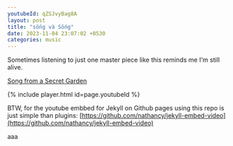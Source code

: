 ```yaml
---
youtubeId: qZSJvyBag8A
layout: post
title: "sống và Sống"
date: 2023-11-04 23:07:02 +0530
categories: music
---
```


Sometimes listening to just one master piece like this reminds me I'm still alive.

[Song from a Secret Garden](https://www.youtube.com/watch?v=qZSJvyBag8A)

{% include player.html id=page.youtubeId %}

BTW, for the youtube embbed for Jekyll on Github pages using this repo is just simple than plugins: [https://github.com/nathancy/jekyll-embed-video](https://github.com/nathancy/jekyll-embed-video)


aaa

